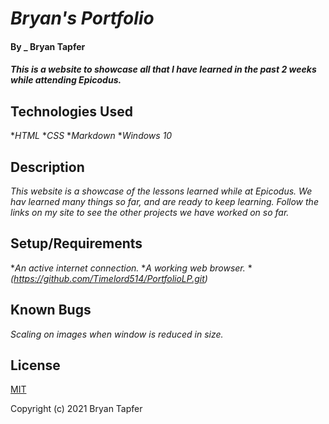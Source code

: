 # _Bryan's Portfolio_

#### By _ **Bryan Tapfer**

#### _This is a website to showcase all that I have learned in the past 2 weeks while attending Epicodus._

## Technologies Used

*_HTML_
*_CSS_
*_Markdown_
*_Windows 10_

## Description

_This website is a showcase of the lessons learned while at Epicodus. We hav learned many things so far, and are ready to keep learning. Follow the links on my site to see the other projects we have worked on so far._

## Setup/Requirements

*_An active internet connection._
*_A working web browser._
*_(https://github.com/Timelord514/PortfolioLP.git)_

## Known Bugs

_Scaling on images when window is reduced in size._

## License

[MIT](https://github.com/aws/mit-0)

Copyright (c) 2021 Bryan Tapfer
